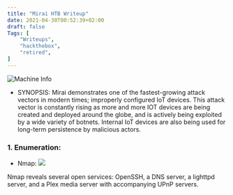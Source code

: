 ```yaml
---
title: "Mirai HTB Writeup"
date: 2021-04-30T00:52:39+02:00
draft: false
Tags: [
    "Writeups",
    "hackthebox",
    "retired",
]
---
```

![Machine Info](/images/mirai/1.png)

* SYNOPSIS:
Mirai demonstrates one of the fastest-growing attack vectors in modern times; improperly
configured IoT devices. This attack vector is constantly rising as more and more IOT devices
are being created and deployed around the globe, and is actively being exploited by a wide
variety of botnets. Internal IoT devices are also being used for long-term persistence by malicious
actors.

### 1. Enumeration:
* Nmap:
![](/images/mirai/2.png)

Nmap reveals several open services: OpenSSH, a DNS server, a lighttpd server, and a Plex media
server with accompanying UPnP servers.

